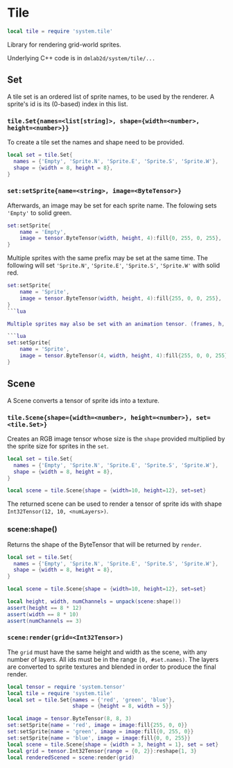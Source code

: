 # Tile

```lua
local tile = require 'system.tile'
```

Library for rendering grid-world sprites.

Underlying C++ code is in `dmlab2d/system/tile/...`

## Set

A tile set is an ordered list of sprite names, to be used by the renderer.
A sprite's id is its (0-based) index in this list.

### `tile.Set{names=<list[string]>, shape={width=<number>, height=<number>}}`

To create a tile set the names and shape need to be provided.

```lua
local set = tile.Set{
  names = {'Empty', 'Sprite.N', 'Sprite.E', 'Sprite.S', 'Sprite.W'},
  shape = {width = 8, height = 8},
}
```

### `set:setSprite{name=<string>, image=<ByteTensor>}`

Afterwards, an image may be set for each sprite name.
The folowing sets `'Empty'` to solid green.
```lua
set:setSprite{
    name = 'Empty',
    image = tensor.ByteTensor(width, height, 4):fill{0, 255, 0, 255},
}
```

Multiple sprites with the same prefix may be set at the same time. The following
will set `'Sprite.N'`, `'Sprite.E'`, `'Sprite.S'`, `'Sprite.W'` with solid red.

```lua
set:setSprite{
    name = 'Sprite',
    image = tensor.ByteTensor(width, height, 4):fill{255, 0, 0, 255},
}
```lua

Multiple sprites may also be set with an animation tensor. (frames, h, w, 4).

```lua
set:setSprite{
    name = 'Sprite',
    image = tensor.ByteTensor(4, width, height, 4):fill{255, 0, 0, 255},
}
```

## Scene

A Scene converts a tensor of sprite ids into a texture.


### `tile.Scene{shape={width=<number>, height=<number>}, set=<tile.Set>}`

Creates an RGB image tensor whose size is the `shape` provided multiplied by
the sprite size for sprites in the `set`.

```lua
local set = tile.Set{
  names = {'Empty', 'Sprite.N', 'Sprite.E', 'Sprite.S', 'Sprite.W'},
  shape = {width = 8, height = 8},
}

local scene = tile.Scene{shape = {width=10, height=12}, set=set}
```

The returned scene can be used to render a tensor of sprite ids with
shape `Int32Tensor(12, 10, <numLayers>)`.

### scene:shape()

Returns the shape of the ByteTensor that will be returned by `render`.

```lua
local set = tile.Set{
  names = {'Empty', 'Sprite.N', 'Sprite.E', 'Sprite.S', 'Sprite.W'},
  shape = {width = 8, height = 8},
}

local scene = tile.Scene{shape = {width=10, height=12}, set=set}

local height, width, numChannels = unpack(scene:shape())
assert(height == 8 * 12)
assert(width == 8 * 10)
assert(numChannels == 3)
```

### `scene:render(grid=<Int32Tensor>)`

The `grid` must have the same height and width as the scene, with any
number of layers. All ids must be in the range `[0, #set.names)`.
The layers are converted to sprite textures and blended in order to produce
the final render.

```lua
local tensor = require 'system.tensor'
local tile = require 'system.tile'
local set = tile.Set{names = {'red', 'green', 'blue'},
                     shape = {height = 8, width = 5}}

local image = tensor.ByteTensor(8, 8, 3)
set:setSprite{name = 'red', image = image:fill{255, 0, 0}}
set:setSprite{name = 'green', image = image:fill{0, 255, 0}}
set:setSprite{name = 'blue', image = image:fill{0, 0, 255}}
local scene = tile.Scene{shape = {width = 3, height = 1}, set = set}
local grid = tensor.Int32Tensor{range = {0, 2}}:reshape{1, 3}
local renderedScened = scene:render(grid)
```
